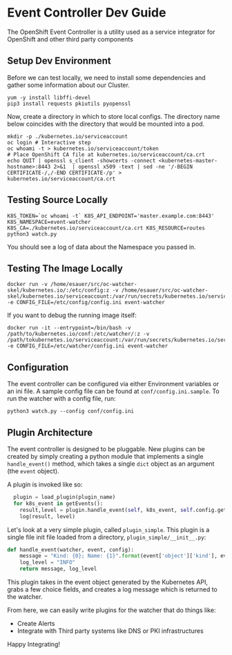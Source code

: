# Event Controller Dev Guide

The OpenShift Event Controller is a utility used as a service integrator for OpenShift and other third party components

## Setup Dev Environment

Before we can test locally, we need to install some dependencies and gather some information about our Cluster.

```
yum -y install libffi-devel
pip3 install requests pkiutils pyopenssl
```

Now, create a directory in which to store local configs. The directory name below coincides with the directory that would be mounted into a pod.

```
mkdir -p ./kubernetes.io/serviceaccount
oc login # Interactive step
oc whoami -t > kubernetes.io/serviceaccount/token
# Place OpenShift CA file at kubernetes.io/serviceaccount/ca.crt
echo QUIT | openssl s_client -showcerts -connect <kubernetes-master-hostname>:8443 2>&1  | openssl x509 -text | sed -ne '/-BEGIN CERTIFICATE-/,/-END CERTIFICATE-/p' > kubernetes.io/serviceaccount/ca.crt
```

## Testing Source Locally


```
K8S_TOKEN=`oc whoami -t` K8S_API_ENDPOINT='master.example.com:8443' K8S_NAMESPACE=event-watcher K8S_CA=./kubernetes.io/serviceaccount/ca.crt K8S_RESOURCE=routes python3 watch.py
```

You should see a log of data about the Namespace you passed in.

## Testing The Image Locally

```
docker run -v /home/esauer/src/oc-watcher-skel/kubernetes.io/:/etc/config:z -v /home/esauer/src/oc-watcher-skel/kubernetes.io/serviceaccount:/var/run/secrets/kubernetes.io/serviceaccount:z -e CONFIG_FILE=/etc/config/config.ini event-watcher
```

If you want to debug the running image itself:

```
docker run -it --entrypoint=/bin/bash -v /path/to/kubernetes.io/conf:/etc/watcher/:z -v /path/tokubernetes.io/serviceaccount:/var/run/secrets/kubernetes.io/serviceaccount:z -e CONFIG_FILE=/etc/watcher/config.ini event-watcher
```

## Configuration

The event controller can be configured via either Environment variables or an ini file. A sample config file can be found at `conf/config.ini.sample`. To run the watcher with a config file, run:

`python3 watch.py --config conf/config.ini`

## Plugin Architecture

The event controller is designed to be pluggable. New plugins can be created by simply creating a python module that implements a single `handle_event()` method, which takes a single `dict` object as an argument (the `event` object).

A plugin is invoked like so:

```python
  plugin = load_plugin(plugin_name)
  for k8s_event in getEvents():
    result,level = plugin.handle_event(self, k8s_event, self.config.getPluginConfig(), *args, **kwargs)
    log(result, level)
```

Let's look at a very simple plugin, called `plugin_simple`. This plugin is a single file init file loaded from a directory, `plugin_simple/__init__.py`:

```python
def handle_event(watcher, event, config):
    message = "Kind: {0}; Name: {1}".format(event['object']['kind'], event['object']['metadata']['name'])
    log_level = "INFO"
    return message, log_level
```

This plugin takes in the event object generated by the Kubernetes API, grabs a few choice fields, and creates a log message which is returned to the watcher.

From here, we can easily write plugins for the watcher that do things like:

- Create Alerts
- Integrate with Third party systems like DNS or PKI infrastructures

Happy Integrating!
